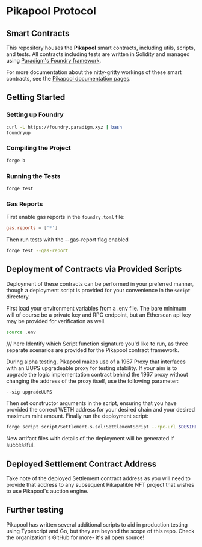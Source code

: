 # Pikapool Protocol
## Smart Contracts

This repository houses the **Pikapool** smart contracts, including utils, scripts, and tests. All contracts including tests are written in Solidity and managed using [Paradigm's Foundry framework](https://github.com/foundry-rs/foundry).

For more documentation about the nitty-gritty workings of these smart contracts, see the [Pikapool documentation pages](https://www.pikapool.cool/docs).

## Getting Started

### Setting up Foundry

```sh
curl -L https://foundry.paradigm.xyz | bash
foundryup
```

### Compiling the Project

```sh
forge b
```

### Running the Tests

```sh
forge test
```

### Gas Reports

First enable gas reports in the `foundry.toml` file:

```toml
gas.reports = ['*']
```

Then run tests with the --gas-report flag enabled

```sh
forge test --gas-report
```

## Deployment of Contracts via Provided Scripts

Deployment of these contracts can be performed in your preferred manner, though a deployment script is provided for your convenience in the `script` directory.

First load your environment variables from a .env file. The bare minimum will of course be a private key and RPC endpoint, but an Etherscan api key may be provided for verification as well.

```sh
source .env
```

/// here
Identify which Script function signature you'd like to run, as three separate scenarios are provided for the Pikapool contract framework. 

During alpha testing, Pikapool makes use of a 1967 Proxy that interfaces with an UUPS upgradeable proxy for testing stability. If your aim is to upgrade the logic implementation contract behind the 1967 proxy without changing the address of the proxy itself, use the following parameter:

```sh
--sig upgradeUUPS
```

Then set constructor arguments in the script, ensuring that you have provided the correct WETH address for your desired chain and your desired maximum mint amount. Finally run the deployment script:

```sh
forge script script/Settlement.s.sol:SettlementScript --rpc-url $DESIREDCHAIN_RPC_URL --broadcast --verify -vvvv
```

New artifact files with details of the deployment will be generated if successful.

## Deployed Settlement Contract Address

Take note of the deployed Settlement contract address as you will need to provide that address to any subsequent Pikapatible NFT project that wishes to use Pikapool's auction engine.

## Further testing

Pikapool has written several additional scripts to aid in production testing using Typescript and Go, but they are beyond the scope of this repo. Check the organization's GitHub for more- it's all open source!